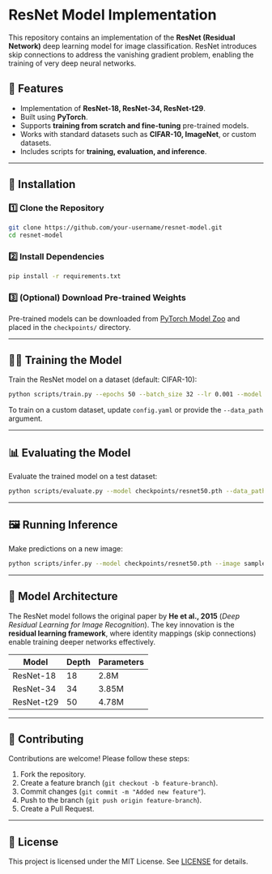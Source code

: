 # ResNet Model Implementation

This repository contains an implementation of the **ResNet (Residual Network)** deep learning model for image classification. ResNet introduces skip connections to address the vanishing gradient problem, enabling the training of very deep neural networks.

## 📌 Features
- Implementation of **ResNet-18, ResNet-34, ResNet-t29**.
- Built using **PyTorch**.
- Supports **training from scratch and fine-tuning** pre-trained models.
- Works with standard datasets such as **CIFAR-10, ImageNet**, or custom datasets.
- Includes scripts for **training, evaluation, and inference**.

---

## 🚀 Installation

### 1️⃣ Clone the Repository
```sh
git clone https://github.com/your-username/resnet-model.git
cd resnet-model
```

### 2️⃣ Install Dependencies
```sh
pip install -r requirements.txt
```

### 3️⃣ (Optional) Download Pre-trained Weights
Pre-trained models can be downloaded from [PyTorch Model Zoo](https://pytorch.org/vision/stable/models.html) and placed in the `checkpoints/` directory.

---

## 🏋️‍♂️ Training the Model
Train the ResNet model on a dataset (default: CIFAR-10):
```sh
python scripts/train.py --epochs 50 --batch_size 32 --lr 0.001 --model resnet50
```

To train on a custom dataset, update `config.yaml` or provide the `--data_path` argument.

---

## 📊 Evaluating the Model
Evaluate the trained model on a test dataset:
```sh
python scripts/evaluate.py --model checkpoints/resnet50.pth --data_path ./dataset/test/
```

---

## 🖼️ Running Inference
Make predictions on a new image:
```sh
python scripts/infer.py --model checkpoints/resnet50.pth --image sample.jpg
```

---

## 📖 Model Architecture
The ResNet model follows the original paper by **He et al., 2015** (*Deep Residual Learning for Image Recognition*). The key innovation is the **residual learning framework**, where identity mappings (skip connections) enable training deeper networks effectively.

| Model    | Depth | Parameters |
|----------|-------|------------|
| ResNet-18 | 18  | 2.8M |
| ResNet-34 | 34  | 3.85M |
| ResNet-t29 | 50  | 4.78M |

---

## 🤝 Contributing
Contributions are welcome! Please follow these steps:
1. Fork the repository.
2. Create a feature branch (`git checkout -b feature-branch`).
3. Commit changes (`git commit -m "Added new feature"`).
4. Push to the branch (`git push origin feature-branch`).
5. Create a Pull Request.

---

## 📄 License
This project is licensed under the MIT License. See [LICENSE](LICENSE) for details.

